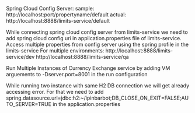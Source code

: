 Spring Cloud Config Server:
sample: http://localhost:port/propertyname/default
actual: http://localhost:8888/limits-service/default

While connecting spring cloud config server from limits-service we need to add spring cloud config uri in application.properties file 
of limits-service. Access multiple properties from config server using the spring profile in the limits-service
For multiple environments:
http://localhost:8888/limits-service/dev
http://localhost:8888/limits-service/qa

Run Multiple Instances of Currency Exchange service by adding VM arguements to -Dserver.port=8001 in the run configuration

While running two instance with same H2 DB connection we will get already accessing error. For that we need to add spring.datasource.url=jdbc:h2:~/ipinbarbot;DB_CLOSE_ON_EXIT=FALSE;AUTO_SERVER=TRUE
in the application.properties

